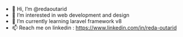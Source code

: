 - 👋 Hi, I’m @redaoutarid
- 👀 I’m interested in web development and design
- 🌱 I’m currently learning laravel framework v8
- 📫 Reach me on linkedin : https://www.linkedin.com/in/reda-outarid

<!---
redaoutarid/redaoutarid is a ✨ special ✨ repository because its `README.md` (this file) appears on your GitHub profile.
You can click the Preview link to take a look at your changes.
--->
